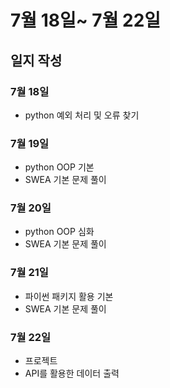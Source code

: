 # 7월 18일~ 7월 22일 

## 일지 작성
### 7월 18일
- python 예외 처리 및 오류 찾기
### 7월 19일
- python OOP 기본
- SWEA 기본 문제 풀이
### 7월 20일
- python OOP 심화
- SWEA 기본 문제 풀이
### 7월 21일
- 파이썬 패키지 활용 기본
- SWEA 기본 문제 풀이
### 7월 22일
- 프로젝트
- API를 활용한 데이터 출력